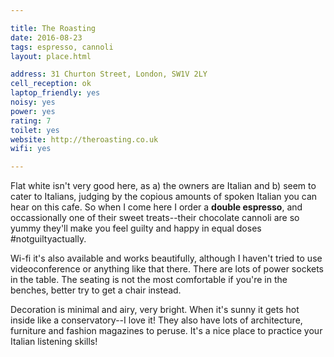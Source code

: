 ```yaml
---

title: The Roasting
date: 2016-08-23
tags: espresso, cannoli
layout: place.html

address: 31 Churton Street, London, SW1V 2LY
cell_reception: ok
laptop_friendly: yes
noisy: yes
power: yes
rating: 7
toilet: yes
website: http://theroasting.co.uk 
wifi: yes

---
```


Flat white isn't very good here, as a) the owners are Italian and b) seem to cater to Italians, judging by the copious amounts of spoken Italian you can hear on this cafe. So when I come here I order a **double espresso**, and occassionally one of their sweet treats--their chocolate cannoli are so yummy they'll make you feel guilty and happy in equal doses #notguiltyactually.

Wi-fi it's also available and works beautifully, although I haven't tried to use videoconference or anything like that there. There are lots of power sockets in the table. The seating is not the most comfortable if you're in the benches, better try to get a chair instead.

Decoration is minimal and airy, very bright. When it's sunny it gets hot inside like a conservatory--I love it! They also have lots of architecture, furniture and fashion magazines to peruse. It's a nice place to practice your Italian listening skills!
